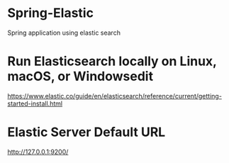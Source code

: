 # Spring-Elastic
Spring application using elastic search

# Run Elasticsearch locally on Linux, macOS, or Windowsedit
https://www.elastic.co/guide/en/elasticsearch/reference/current/getting-started-install.html

# Elastic Server Default URL
http://127.0.0.1:9200/

